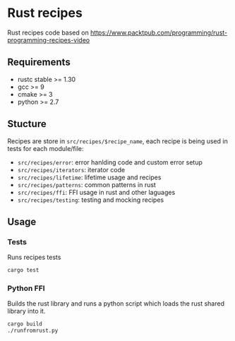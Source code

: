 # Rust recipes

Rust recipes code based on https://www.packtpub.com/programming/rust-programming-recipes-video

## Requirements

* rustc stable >= 1.30
* gcc >= 9
* cmake >= 3
* python >= 2.7

## Stucture

Recipes are store in `src/recipes/$recipe_name`, each recipe is being used in tests for each module/file:

* `src/recipes/error`: error hanlding code and custom error setup
* `src/recipes/iterators`: iterator code
* `src/recipes/lifetime`: lifetime usage and recipes
* `src/recipes/patterns`: common patterns in rust
* `src/recipes/ffi`: FFI usage in rust and other laguages
* `src/recipes/testing`: testing and mocking recipes

## Usage

### Tests

Runs recipes tests

```sh
cargo test
```

### Python FFI

Builds the rust library and runs a python script which loads the rust shared library into it.

```sh
cargo build
./runfromrust.py
```